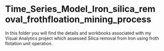 # Time_Series_Model_Iron_silica_removal_frothfloation_mining_process
In this folder you will find the details and workbooks associated with my Visual Analytics project which assessed Silica removal from Iron using froth flotation unit operation. 
